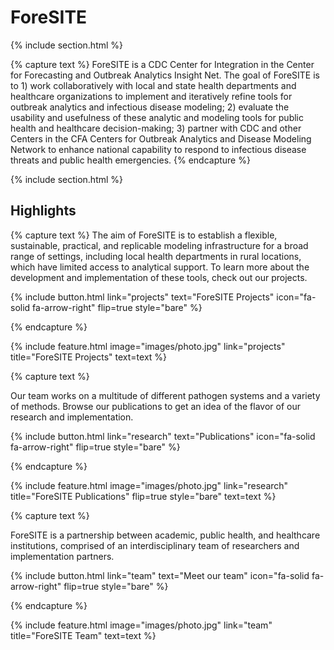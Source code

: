 ---
---

# ForeSITE 

{% include section.html %}

{% capture text %}
ForeSITE is a CDC Center for Integration in the Center for Forecasting and Outbreak Analytics Insight Net. The goal of ForeSITE is to 1) work collaboratively with local and state health departments and healthcare organizations to implement and iteratively refine tools for outbreak analytics and infectious disease modeling; 2) evaluate the usability and usefulness of these analytic and modeling tools for public health and healthcare decision-making; 3) partner with CDC and other Centers in the CFA Centers for Outbreak Analytics and Disease Modeling Network to enhance national capability to respond to infectious disease threats and public health emergencies.
{% endcapture %}


{% include section.html %}

## Highlights

{% capture text %}
The aim of ForeSITE is to establish a flexible, sustainable, practical, and replicable modeling infrastructure for a
broad range of settings, including local health departments in rural locations, which have limited
access to analytical support. To learn more about the development and implementation of these tools, check out our 
projects. 

{%
  include button.html
  link="projects"
  text="ForeSITE Projects"
  icon="fa-solid fa-arrow-right"
  flip=true
  style="bare"
%}

{% endcapture %}

{%
  include feature.html
  image="images/photo.jpg"
  link="projects"
  title="ForeSITE Projects"
  text=text
%}

{% capture text %}

Our team works on a multitude of different pathogen systems and a variety of methods. Browse our publications to get an idea of the flavor of our research and implementation.

{%
  include button.html
  link="research"
  text="Publications"
  icon="fa-solid fa-arrow-right"
  flip=true
  style="bare"
%}

{% endcapture %}

{%
  include feature.html
  image="images/photo.jpg"
  link="research"
  title="ForeSITE Publications"
  flip=true
  style="bare"
  text=text
%}

{% capture text %}

ForeSITE is a partnership between academic, public health, and healthcare institutions, comprised of an interdisciplinary team of researchers and implementation partners. 

{%
  include button.html
  link="team"
  text="Meet our team"
  icon="fa-solid fa-arrow-right"
  flip=true
  style="bare"
%}

{% endcapture %}

{%
  include feature.html
  image="images/photo.jpg"
  link="team"
  title="ForeSITE Team"
  text=text
%}
